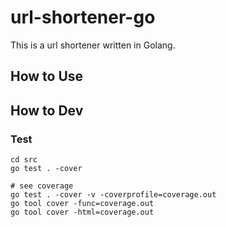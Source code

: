 # url-shortener-go

This is a url shortener written in Golang.

## How to Use

## How to Dev

### Test
```
cd src
go test . -cover

# see coverage
go test . -cover -v -coverprofile=coverage.out
go tool cover -func=coverage.out
go tool cover -html=coverage.out
```
